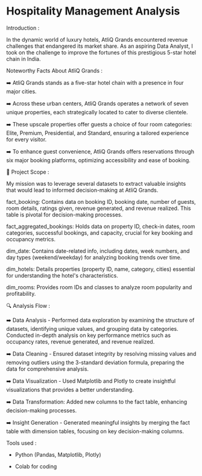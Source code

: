 # Hospitality Management Analysis

Introduction :

In the dynamic world of luxury hotels, AtliQ Grands encountered revenue challenges that endangered its market share. As an aspiring Data Analyst, I took on the challenge to improve the fortunes of this prestigious 5-star hotel chain in India.

Noteworthy Facts About AtliQ Grands :

➡️ AtliQ Grands stands as a five-star hotel chain with a presence in four major cities.

➡️ Across these urban centers, AtliQ Grands operates a network of seven unique properties, each strategically located to cater to diverse clientele.

➡️ These upscale properties offer guests a choice of four room categories: Elite, Premium, Presidential, and Standard, ensuring a tailored experience for every visitor.

➡️ To enhance guest convenience, AtliQ Grands offers reservations through six major booking platforms, optimizing accessibility and ease of booking.

🚀 Project Scope :

My mission was to leverage several datasets to extract valuable insights that would lead to informed decision-making at AtliQ Grands.

fact_booking: Contains data on booking ID, booking date, number of guests, room details, ratings given, revenue generated, and revenue realized. This table is pivotal for decision-making processes.

fact_aggregated_bookings: Holds data on property ID, check-in dates, room categories, successful bookings, and capacity, crucial for key booking and occupancy metrics.

dim_date: Contains date-related info, including dates, week numbers, and day types (weekend/weekday) for analyzing booking trends over time.

dim_hotels: Details properties (property ID, name, category, cities) essential for understanding the hotel's characteristics.

dim_rooms: Provides room IDs and classes to analyze room popularity and profitability.

🔍 Analysis Flow :

➡️ Data Analysis - Performed data exploration by examining the structure of datasets, identifying unique values, and grouping data by categories. Conducted in-depth analysis on key performance metrics such as occupancy rates, revenue generated, and revenue realized.

➡️ Data Cleaning - Ensured dataset integrity by resolving missing values and removing outliers using the 3-standard deviation formula, preparing the data for comprehensive analysis.

➡️ Data Visualization - Used Matplotlib and Plotly to create insightful visualizations that provides a better understanding.

➡️ Data Transformation: Added new columns to the fact table, enhancing decision-making processes.

➡️ Insight Generation - Generated meaningful insights by merging the fact table with dimension tables, focusing on key decision-making columns.

Tools used :

* Python (Pandas, Matplotlib, Plotly)

* Colab for coding
